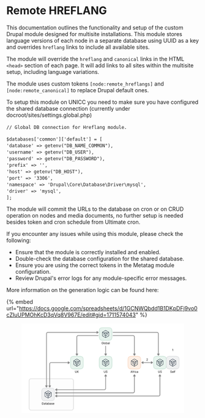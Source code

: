 # Remote HREFLANG

This documentation outlines the functionality and setup of the custom Drupal module designed for multisite installations. This module stores language versions of each node in a separate database using UUID as a key and overrides `hreflang` links to include all available sites.

The module will override the `hreflang` and `canonical` links in the HTML `<head>` section of each page. It will add links to all sites within the multisite setup, including language variations.

The module uses custom tokens `[node:remote_hreflangs]` and `[node:remote_canonical]` to replace Drupal default ones.

To setup this module on UNICC you need to make sure you have configured the shared database connection (currently under docroot/sites/settings.global.php)

`// Global DB connection for Hreflang module.`

`$databases['common']['default'] = [`\
`'database' => getenv("DB_NAME_COMMON"),`\
`'username' => getenv("DB_USER"),`\
`'password' => getenv("DB_PASSWORD"),`\
`'prefix' => '',`\
`'host' => getenv("DB_HOST"),`\
`'port' => '3306',`\
`'namespace' => 'Drupal\Core\Database\Driver\mysql',`\
`'driver' => 'mysql',`\
`];`

The module will commit the URLs to the database on cron or on CRUD operation on nodes and media documents, no further setup is needed besides token and cron schedule from Ultimate cron.

If you encounter any issues while using this module, please check the following:

* Ensure that the module is correctly installed and enabled.
* Double-check the database configuration for the shared database.
* Ensure you are using the correct tokens in the Metatag module configuration.
* Review Drupal's error logs for any module-specific error messages.

More information on the generation logic can be found here:

{% embed url="https://docs.google.com/spreadsheets/d/1GCNWQbdd1B1DKpDFj9vo0cZIuUPMOhKcD3qVq8V967E/edit#gid=1711574043" %}

<figure><img src="../../.gitbook/assets/UNHCR Hreflang.png" alt=""><figcaption></figcaption></figure>
